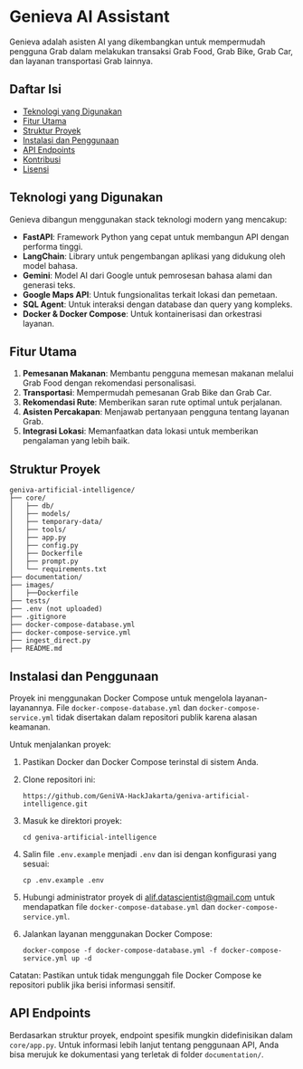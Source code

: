 # Genieva AI Assistant

Genieva adalah asisten AI yang dikembangkan untuk mempermudah pengguna Grab dalam melakukan transaksi Grab Food, Grab Bike, Grab Car, dan layanan transportasi Grab lainnya.

## Daftar Isi
- [Teknologi yang Digunakan](#teknologi-yang-digunakan)
- [Fitur Utama](#fitur-utama)
- [Struktur Proyek](#struktur-proyek)
- [Instalasi dan Penggunaan](#instalasi-dan-penggunaan)
- [API Endpoints](#api-endpoints)
- [Kontribusi](#kontribusi)
- [Lisensi](#lisensi)

## Teknologi yang Digunakan

Genieva dibangun menggunakan stack teknologi modern yang mencakup:

- **FastAPI**: Framework Python yang cepat untuk membangun API dengan performa tinggi.
- **LangChain**: Library untuk pengembangan aplikasi yang didukung oleh model bahasa.
- **Gemini**: Model AI dari Google untuk pemrosesan bahasa alami dan generasi teks.
- **Google Maps API**: Untuk fungsionalitas terkait lokasi dan pemetaan.
- **SQL Agent**: Untuk interaksi dengan database dan query yang kompleks.
- **Docker & Docker Compose**: Untuk kontainerisasi dan orkestrasi layanan.

## Fitur Utama

1. **Pemesanan Makanan**: Membantu pengguna memesan makanan melalui Grab Food dengan rekomendasi personalisasi.
2. **Transportasi**: Mempermudah pemesanan Grab Bike dan Grab Car.
3. **Rekomendasi Rute**: Memberikan saran rute optimal untuk perjalanan.
4. **Asisten Percakapan**: Menjawab pertanyaan pengguna tentang layanan Grab.
5. **Integrasi Lokasi**: Memanfaatkan data lokasi untuk memberikan pengalaman yang lebih baik.

## Struktur Proyek

```
geniva-artificial-intelligence/
├── core/
│   ├── db/
│   ├── models/
│   ├── temporary-data/
│   ├── tools/
│   ├── app.py
│   ├── config.py
│   ├── Dockerfile
│   ├── prompt.py
│   └── requirements.txt
├── documentation/
├── images/
│   ├──Dockerfile
├── tests/
├── .env (not uploaded)
├── .gitignore
├── docker-compose-database.yml
├── docker-compose-service.yml
├── ingest_direct.py
├── README.md
```

## Instalasi dan Penggunaan

Proyek ini menggunakan Docker Compose untuk mengelola layanan-layanannya. File `docker-compose-database.yml` dan `docker-compose-service.yml` tidak disertakan dalam repositori publik karena alasan keamanan.

Untuk menjalankan proyek:

1. Pastikan Docker dan Docker Compose terinstal di sistem Anda.

2. Clone repositori ini:
   ```
   https://github.com/GeniVA-HackJakarta/geniva-artificial-intelligence.git
   ```

3. Masuk ke direktori proyek:
   ```
   cd geniva-artificial-intelligence
   ```

4. Salin file `.env.example` menjadi `.env` dan isi dengan konfigurasi yang sesuai:
   ```
   cp .env.example .env
   ```

5. Hubungi administrator proyek di alif.datascientist@gmail.com untuk mendapatkan file `docker-compose-database.yml` dan `docker-compose-service.yml`.

6. Jalankan layanan menggunakan Docker Compose:
   ```
   docker-compose -f docker-compose-database.yml -f docker-compose-service.yml up -d
   ```

Catatan: Pastikan untuk tidak mengunggah file Docker Compose ke repositori publik jika berisi informasi sensitif.

## API Endpoints

Berdasarkan struktur proyek, endpoint spesifik mungkin didefinisikan dalam `core/app.py`. Untuk informasi lebih lanjut tentang penggunaan API, Anda bisa merujuk ke dokumentasi yang terletak di folder `documentation/`.